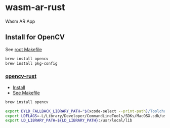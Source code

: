 # wasm-ar-rust

Wasm AR App

## Install for OpenCV

See [root Makefile](./Makefile)

```sh
brew install opencv
brew install pkg-config
```

### [opencv-rust](https://github.com/twistedfall/opencv-rust)

- [Install](https://github.com/twistedfall/opencv-rust/blob/master/INSTALL.md)
- [See Makefile](./Makefile)

```sh
brew install opencv

export DYLD_FALLBACK_LIBRARY_PATH="$(xcode-select --print-path)/Toolchains/XcodeDefault.xctoolchain/usr/lib/"
export LDFLAGS=-L/Library/Developer/CommandLineTools/SDKs/MacOSX.sdk/usr/lib
export LD_LIBRARY_PATH=${LD_LIBRARY_PATH}:/usr/local/lib
```

